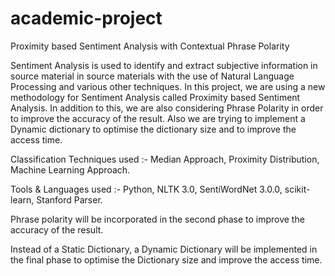 academic-project
================

Proximity based Sentiment Analysis with Contextual Phrase Polarity

Sentiment Analysis is used to identify and extract subjective information in source material in source materials with the use of Natural Language Processing and various other techniques. In this project, we are using a new methodology for Sentiment Analysis called Proximity based Sentiment Analysis. In addition to this, we are also considering Phrase Polarity in order to improve the accuracy of the result. Also we are trying to implement a Dynamic dictionary to optimise the dictionary size and to improve the access time.


Classification Techniques used :- Median Approach, Proximity Distribution, Machine Learning Approach.

Tools & Languages used :- Python, NLTK 3.0, SentiWordNet 3.0.0, scikit-learn, Stanford Parser.

Phrase polarity will be incorporated in the second phase to improve the accuracy of the result.

Instead of a Static Dictionary, a Dynamic Dictionary will be implemented in the final phase to optimise the Dictionary size and improve the access time.